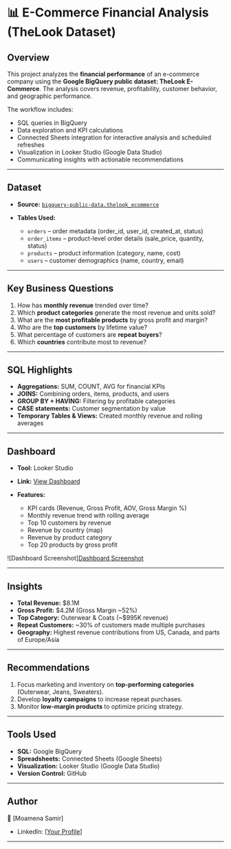 # 📊 E-Commerce Financial Analysis (TheLook Dataset)

## Overview

This project analyzes the **financial performance** of an e-commerce company using the **Google BigQuery public dataset: TheLook E-Commerce**. The analysis covers revenue, profitability, customer behavior, and geographic performance.

The workflow includes:

* SQL queries in BigQuery
* Data exploration and KPI calculations
* Connected Sheets integration for interactive analysis and scheduled refreshes
* Visualization in Looker Studio (Google Data Studio)
* Communicating insights with actionable recommendations

---

## Dataset

* **Source:** [`bigquery-public-data.thelook_ecommerce`](https://console.cloud.google.com/marketplace/details/bigquery-public-data/thelook-ecommerce)
* **Tables Used:**

  * `orders` – order metadata (order_id, user_id, created_at, status)
  * `order_items` – product-level order details (sale_price, quantity, status)
  * `products` – product information (category, name, cost)
  * `users` – customer demographics (name, country, email)

---

## Key Business Questions

1. How has **monthly revenue** trended over time?
2. Which **product categories** generate the most revenue and units sold?
3. What are the **most profitable products** by gross profit and margin?
4. Who are the **top customers** by lifetime value?
5. What percentage of customers are **repeat buyers**?
6. Which **countries** contribute most to revenue?

---

## SQL Highlights

* **Aggregations:** SUM, COUNT, AVG for financial KPIs
* **JOINS:** Combining orders, items, products, and users
* **GROUP BY + HAVING:** Filtering by profitable categories
* **CASE statements:** Customer segmentation by value
* **Temporary Tables & Views:** Created monthly revenue and rolling averages

---

## Dashboard

* **Tool:** Looker Studio
* **Link:** [View Dashboard](https://lookerstudio.google.com/reporting/3324c8ba-7f40-406b-9935-198848f2bba1)
* **Features:**

  * KPI cards (Revenue, Gross Profit, AOV, Gross Margin %)
  * Monthly revenue trend with rolling average
  * Top 10 customers by revenue
  * Revenue by country (map)
  * Revenue by product category
  * Top 20 products by gross profit

![Dashboard Screenshot][Dashboard Screenshot](https://github.com/MoamenaSamir/E-Commerce-Financial-Analysis/blob/main/Dashboard.png)

---

## Insights

* **Total Revenue:** $8.1M
* **Gross Profit:** $4.2M (Gross Margin ~52%)
* **Top Category:** Outerwear & Coats (~$995K revenue)
* **Repeat Customers:** ~30% of customers made multiple purchases
* **Geography:** Highest revenue contributions from US, Canada, and parts of Europe/Asia

---

## Recommendations

1. Focus marketing and inventory on **top-performing categories** (Outerwear, Jeans, Sweaters).
2. Develop **loyalty campaigns** to increase repeat purchases.
3. Monitor **low-margin products** to optimize pricing strategy.

---

## Tools Used

* **SQL:** Google BigQuery
* **Spreadsheets:** Connected Sheets (Google Sheets)
* **Visualization:** Looker Studio (Google Data Studio)
* **Version Control:** GitHub

---

## Author

👤 [Moamena Samir]

* LinkedIn: [[Your Profile](https://www.linkedin.com/in/moamena-samir-12b2a61b3/)]
---

